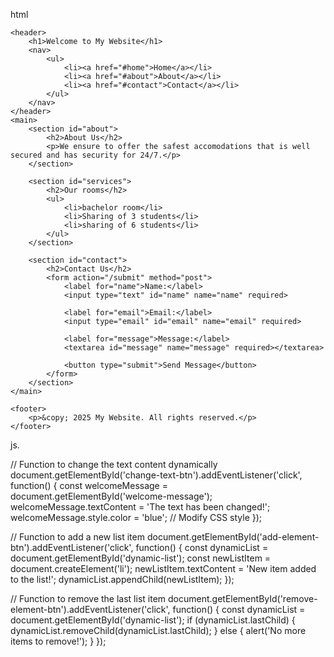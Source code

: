 html

<html lang="en">

<head>
    <meta charset="UTF-8">
    <meta name="viewport" content="width=device-width, initial-scale=1.0">
    <title>My Well-Structured HTML5 Document</title>
    <link rel="stylesheet" href="styles.css">
</head>

<body>

    <header>
        <h1>Welcome to My Website</h1>
        <nav>
            <ul>
                <li><a href="#home">Home</a></li>
                <li><a href="#about">About</a></li>
                <li><a href="#contact">Contact</a></li>
            </ul>
        </nav>
    </header>
    <main>
        <section id="about">
            <h2>About Us</h2>
            <p>We ensure to offer the safest accomodations that is well secured and has security for 24/7.</p>
        </section>

        <section id="services">
            <h2>Our rooms</h2>
            <ul>
                <li>bachelor room</li>
                <li>Sharing of 3 students</li>
                <li>sharing of 6 students</li>
            </ul>
        </section>

        <section id="contact">
            <h2>Contact Us</h2>
            <form action="/submit" method="post">
                <label for="name">Name:</label>
                <input type="text" id="name" name="name" required>
                
                <label for="email">Email:</label>
                <input type="email" id="email" name="email" required>

                <label for="message">Message:</label>
                <textarea id="message" name="message" required></textarea>

                <button type="submit">Send Message</button>
            </form>
        </section>
    </main>

    <footer>
        <p>&copy; 2025 My Website. All rights reserved.</p>
    </footer>

</body>
</html>

js.

// Function to change the text content dynamically
document.getElementById('change-text-btn').addEventListener('click', function() {
    const welcomeMessage = document.getElementById('welcome-message');
    welcomeMessage.textContent = 'The text has been changed!';
    welcomeMessage.style.color = 'blue'; // Modify CSS style
});

// Function to add a new list item
document.getElementById('add-element-btn').addEventListener('click', function() {
    const dynamicList = document.getElementById('dynamic-list');
    const newListItem = document.createElement('li');
    newListItem.textContent = 'New item added to the list!';
    dynamicList.appendChild(newListItem);
});

// Function to remove the last list item
document.getElementById('remove-element-btn').addEventListener('click', function() {
    const dynamicList = document.getElementById('dynamic-list');
    if (dynamicList.lastChild) {
        dynamicList.removeChild(dynamicList.lastChild);
    } else {
        alert('No more items to remove!');
    }
});
